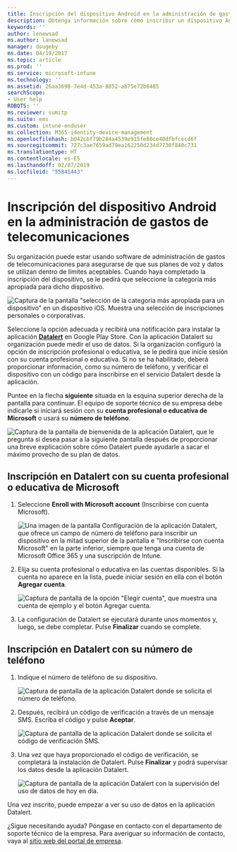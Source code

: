 ```yaml
---
title: Inscripción del dispositivo Android en la administración de gastos de telecomunicaciones con Intune
description: Obtenga información sobre cómo inscribir un dispositivo Android en la administración de gastos de telecomunicaciones.
keywords: ''
author: lenewsad
ms.author: lanewsad
manager: dougeby
ms.date: 04/19/2017
ms.topic: article
ms.prod: ''
ms.service: microsoft-intune
ms.technology: ''
ms.assetid: 26aa3698-7e4d-453a-8852-ab75e72b6485
searchScope:
- User help
ROBOTS: ''
ms.reviewer: sumitp
ms.suite: ems
ms.custom: intune-enduser
ms.collection: M365-identity-device-management
ms.openlocfilehash: b042cbf79b284a4539e915fe80ce40dfbfcecd6f
ms.sourcegitcommit: 727c3ae7659ad79ea162250d234d7730f840c731
ms.translationtype: HT
ms.contentlocale: es-ES
ms.lasthandoff: 02/07/2019
ms.locfileid: "55841443"
---
```

# <a name="enroll-your-android-device-in-telecom-expense-management"></a>Inscripción del dispositivo Android en la administración de gastos de telecomunicaciones

Su organización puede estar usando software de administración de gastos de telecomunicaciones para asegurarse de que sus planes de voz y datos se utilizan dentro de límites aceptables. Cuando haya completado la inscripción del dispositivo, se le pedirá que seleccione la categoría más apropiada para dicho dispositivo.

![Captura de la pantalla "selección de la categoría más apropiada para un dispositivo" en un dispositivo iOS. Muestra una selección de inscripciones personales o corporativas.](./media/and-enroll-11-tem-select-best-category.png)

Seleccione la opción adecuada y recibirá una notificación para instalar la aplicación [__Datalert__](https://play.google.com/store/apps/details?id=fr.memobox.databox) en Google Play Store. Con la aplicación Datalert su organización puede medir el uso de datos. Si la organización configuró la opción de inscripción profesional o educativa, se le pedirá que inicie sesión con su cuenta profesional o educativa. Si no se ha habilitado, deberá proporcionar información, como su número de teléfono, y verificar el dispositivo con un código para inscribirse en el servicio Datalert desde la aplicación.

Puntee en la flecha __siguiente__ situada en la esquina superior derecha de la pantalla para continuar. El equipo de soporte técnico de su empresa debe indicarle si iniciará sesión con su __cuenta profesional o educativa de Microsoft__ o usará su __número de teléfono__.

  ![Captura de la pantalla de bienvenida de la aplicación Datalert, que le pregunta si desea pasar a la siguiente pantalla después de proporcionar una breve explicación sobre cómo Datalert puede ayudarle a sacar el máximo provecho de su plan de datos.](./media/and-enroll-12-tem-datalert-setup.png)

## <a name="enroll-into-datalert-using-your-microsoft-work-or-school-account"></a>Inscripción en Datalert con su cuenta profesional o educativa de Microsoft

1. Seleccione __Enroll with Microsoft account__ (Inscribirse con cuenta Microsoft).

   ![Una imagen de la pantalla Configuración de la aplicación Datalert, que ofrece un campo de número de teléfono para inscribir un dispositivo en la mitad superior de la pantalla e "Inscribirse con cuenta Microsoft" en la parte inferior, siempre que tenga una cuenta de Microsoft Office 365 y una suscripción de Intune.](./media/and-enroll-12a-tem-datalert-enroll-msft-account.png)

2. Elija su cuenta profesional o educativa en las cuentas disponibles. Si la cuenta no aparece en la lista, puede iniciar sesión en ella con el botón **Agregar cuenta**.

   ![Captura de pantalla de la opción "Elegir cuenta", que muestra una cuenta de ejemplo y el botón Agregar cuenta.](./media/and-enroll-12b-tem-datalert-enroll-select-msft-account.png)

3. La configuración de Datalert se ejecutará durante unos momentos y, luego, se debe completar. Pulse __Finalizar__ cuando se complete.

## <a name="enroll-into-datalert-using-your-phone-number"></a>Inscripción en Datalert con su número de teléfono

1. Indique el número de teléfono de su dispositivo.

   ![Captura de pantalla de la aplicación Datalert donde se solicita el número de teléfono.](./media/and-enroll-13-tem-datalert-phone-number.png)

2. Después, recibirá un código de verificación a través de un mensaje SMS. Escriba el código y pulse __Aceptar__.

   ![Captura de pantalla de la aplicación Datalert donde se solicita el código de verificación SMS.](./media/and-enroll-14-tem-datalert-sms.png)

3. Una vez que haya proporcionado el código de verificación, se completará la instalación de Datalert. Pulse __Finalizar__ y podrá supervisar los datos desde la aplicación Datalert.

   ![Captura de pantalla de la aplicación Datalert con la supervisión del uso de datos de hoy en día.](./media/and-enroll-15-tem-datalert-monitoring-active.png)

Una vez inscrito, puede empezar a ver su uso de datos en la aplicación Datalert.

¿Sigue necesitando ayuda? Póngase en contacto con el departamento de soporte técnico de la empresa. Para averiguar su información de contacto, vaya al [sitio web del portal de empresa](https://go.microsoft.com/fwlink/?linkid=2010980).

